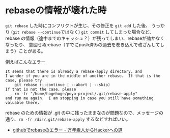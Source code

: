 # rebaseの情報が壊れた時

`git rebase` した時にコンフリクトが生じ、その修正を `git add` した後、
うっかり (`git rebase --continue`ではなく) `git commit` してしまった場合など、
rebase の情報（途中までのキャッシュ？）が残ってしまい、rebaseが効かなくなったり、
意図せぬrebase（すでにpush済みの過去を巻き込んで改ざんしてしまう）ことがある。

例えばこんなエラー

```
It seems that there is already a rebase-apply directory, and
I wonder if you are in the middle of another rebase.  If that is the
case, please try
    git rebase (--continue | --abort | --skip)
If that is not the case, please
    rm -fr "/home/hogehoge/poyo-project/.git/rebase-apply"
and run me again.  I am stopping in case you still have something
valuable there.
```

rebase のための情報が .git の中に残ったままなのが問題なので、メッセージの通り、`rm -fr /dir/.git/rebase-apply` するなどすればいい。

* [githubでrebaseのエラー - 万年素人からHackerへの道](http://shinriyo.hateblo.jp/entry/2014/09/22/github%E3%81%A7rebase%E3%81%AE%E3%82%A8%E3%83%A9%E3%83%BC)

